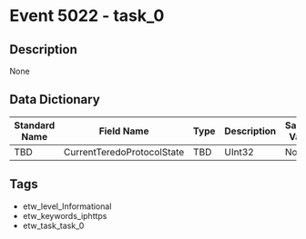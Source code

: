 # Event 5022 - task_0

## Description
None

## Data Dictionary
|Standard Name|Field Name|Type|Description|Sample Value|
|---|---|---|---|---|
|TBD|CurrentTeredoProtocolState|TBD|UInt32|None|None|

## Tags
* etw_level_Informational
* etw_keywords_iphttps
* etw_task_task_0